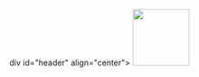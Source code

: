 div id="header" align="center">
  <img src="https://giphy.com/stickers/mrurbinaco-mr-urbina-office-paTz7UZbPfTZFRYnnB" width="100"/>
</div>
